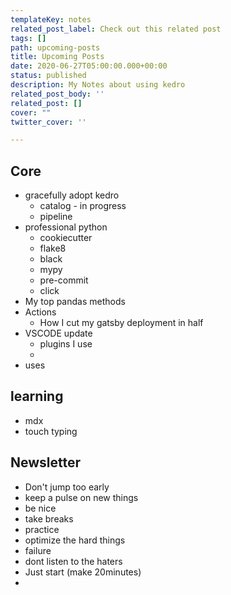 ```yaml
---
templateKey: notes
related_post_label: Check out this related post
tags: []
path: upcoming-posts
title: Upcoming Posts
date: 2020-06-27T05:00:00.000+00:00
status: published
description: My Notes about using kedro
related_post_body: ''
related_post: []
cover: ""
twitter_cover: ''

---
```



## Core

* gracefully adopt kedro
    * catalog - in progress
    * pipeline
* professional python
    * cookiecutter
    * flake8
    * black
    * mypy
    * pre-commit
    * click
* My top pandas methods
* Actions
    * How I cut my gatsby deployment in half
* VSCODE update
    * plugins I use
    *
* uses

## learning

* mdx
* touch typing

## Newsletter

* Don't jump too early
* keep a pulse on new things
* be nice
* take breaks
* practice
* optimize the hard things
* failure
* dont listen to the haters
* Just start (make 20minutes)
*
